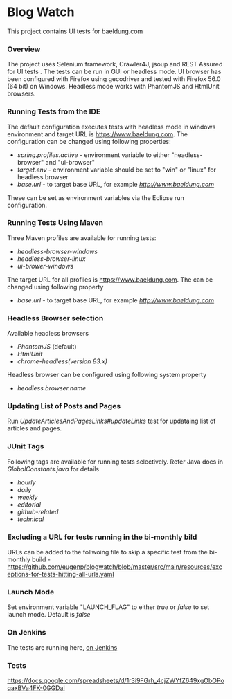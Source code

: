 # Blog Watch

This project contains UI tests for baeldung.com


### Overview

The project uses Selenium framework, Crawler4J, jsoup and REST Assured for UI tests . The tests can be run in GUI or headless mode. UI browser has been configured with Firefox using gecodriver and tested with Firefox 56.0 (64 bit) on Windows. Headless mode works with PhantomJS and HtmlUnit browsers.


### Running Tests from the IDE

The default configuration executes tests with headless mode in windows environment and target URL is https://www.baeldung.com. The configuration can be changed using following properties:

  - _spring.profiles.active_ - environment variable to either "headless-browser" and "ui-browser"
  - _target.env_ - environment variable should be set to "win" or "linux" for headless browser
  - _base.url_ - to target base URL, for example _http://www.baeldung.com_

These can be set as environment variables via the Eclipse run configuration. 


### Running Tests Using Maven 

Three Maven profiles are available for running tests: 
  - _headless-browser-windows_
  - _headless-browser-linux_ 
  - _ui-brower-windows_

The target URL for all profiles is https://www.baeldung.com. The can be changed using following property

- _base.url_ - to target base URL, for example _http://www.baeldung.com_

### Headless Browser selection

Available headless browsers

- _PhantomJS_ (default)
- _HtmlUnit_
- _chrome-headless(version 83.x)_

Headless browser can be configured using following system property

- _headless.browser.name_


### Updating List of Posts and Pages


Run _UpdateArticlesAndPagesLinks#updateLinks_ test for updataing list of articles and pages. 

### JUnit Tags

Following tags are available for running tests selectively. Refer Java docs in _GlobalConstants.java_ for details
  - _hourly_
  - _daily_
  - _weekly_
  - _editorial_
  - _github-related_
  - _technical_

### Excluding a URL for tests running in the bi-monthly bild

URLs can be added to the follwoing file to skip a specific test from the bi-monthly build - https://github.com/eugenp/blogwatch/blob/master/src/main/resources/exceptions-for-tests-hitting-all-urls.yaml

### Launch Mode
 
Set environment variable "LAUNCH_FLAG" to either _true_ or _false_ to set launch mode. Default is _false_


### On Jenkins
 
 The tests are running here, [on Jenkins](http://jenkins.baeldung.com/view/site-monitor/view/site-watch/job/sites-monitor/job/site-watch/)
 
### Tests
 https://docs.google.com/spreadsheets/d/1r3i9FGrh_4cjZWYfZ649xgObOPoqaxBVa4FK-0GGDaI
